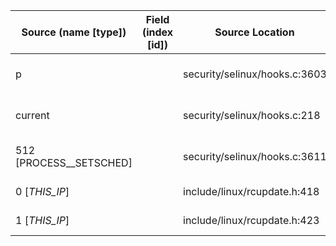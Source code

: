 | Source (name [type])    | Field (index [id]) | Source Location               | Label at Source             |
|-------------------------|--------------------|-------------------------------|-----------------------------|
| p                       |                    | security/selinux/hooks.c:3603 | object, dynamic, input      |
| current                 |                    | security/selinux/hooks.c:218  | subject, dynamic, external  |
| 512 [PROCESS__SETSCHED] |                    | security/selinux/hooks.c:3611 | operation, static, mediator |
| 0 [_THIS_IP_]           |                    | include/linux/rcupdate.h:418  | all, static, external       |
| 1 [_THIS_IP_]           |                    | include/linux/rcupdate.h:423  | all, static, external       |